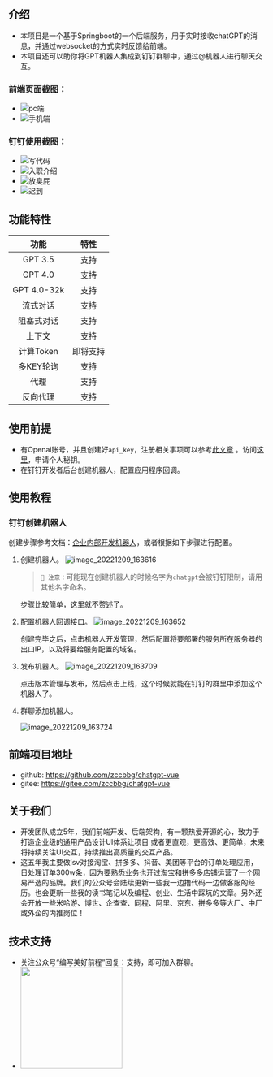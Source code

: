 ## 介绍
- 本项目是一个基于Springboot的一个后端服务，用于实时接收chatGPT的消息，并通过websocket的方式实时反馈给前端。
- 本项目还可以助你将GPT机器人集成到钉钉群聊中，通过@机器人进行聊天交互。
### 前端页面截图：
- ![pc端](img/1.jpg)
- ![手机端](img/2.jpg)
### 钉钉使用截图：
- ![写代码](img/5.png)
- ![入职介绍](img/6.png)
- ![放臭屁](img/7.png)
- ![迟到](img/8.png)

## 功能特性

|    功能     |   特性   |
| :---------: | :------: |
|   GPT 3.5   |   支持   |
|   GPT 4.0   |   支持   |
| GPT 4.0-32k |   支持   |
|  流式对话   |   支持   |
| 阻塞式对话  |   支持   |
|   上下文    |   支持   |
|  计算Token  | 即将支持 |
|  多KEY轮询  |   支持   |
|    代理     |   支持   |
|  反向代理   |   支持   |


## 使用前提
* 有Openai账号，并且创建好`api_key`，注册相关事项可以参考[此文章](https://juejin.cn/post/7173447848292253704) 。访问[这里](https://beta.openai.com/account/api-keys)，申请个人秘钥。
* 在钉钉开发者后台创建机器人，配置应用程序回调。


## 使用教程

### 钉钉创建机器人

创建步骤参考文档：[企业内部开发机器人](https://open.dingtalk.com/document/robots/enterprise-created-chatbot)，或者根据如下步骤进行配置。

1. 创建机器人。
   ![image_20221209_163616](img/1.png)

   > `📢 注意：`可能现在创建机器人的时候名字为`chatgpt`会被钉钉限制，请用其他名字命名。

   步骤比较简单，这里就不赘述了。

2. 配置机器人回调接口。
   ![image_20221209_163652](img/2.png)

   创建完毕之后，点击机器人开发管理，然后配置将要部署的服务所在服务器的出口IP，以及将要给服务配置的域名。

3. 发布机器人。
   ![image_20221209_163709](img/3.png)

   点击版本管理与发布，然后点击上线，这个时候就能在钉钉的群里中添加这个机器人了。

4. 群聊添加机器人。

   ![image_20221209_163724](img/4.png)

## 前端项目地址
* github: https://github.com/zccbbg/chatgpt-vue
* gitee: https://gitee.com/zccbbg/chatgpt-vue
## 关于我们
* 开发团队成立5年，我们前端开发、后端架构，有一颗热爱开源的心，致力于打造企业级的通用产品设计UI体系让项目 或者更直观，更高效、更简单，未来将持续关注UI交互，持续推出高质量的交互产品。
* 这五年我主要做isv对接淘宝、拼多多、抖音、美团等平台的订单处理应用，日处理订单300w条，因为要熟悉业务也开过淘宝和拼多多店铺运营了一个网易严选的品牌。我们的公众号会陆续更新一些我一边撸代码一边做客服的经历。也会更新一些我的读书笔记以及编程、创业、生活中踩坑的文章。另外还会开放一些米哈游、博世、企查查、同程、阿里、京东、拼多多等大厂、中厂或外企的内推岗位！
## 技术支持
* 关注公众号“编写美好前程”回复：支持，即可加入群聊。<br>
* <img src="img/datacall.jpg" width="200px">